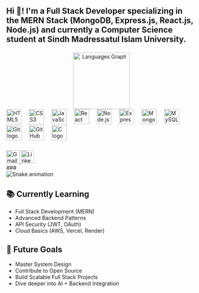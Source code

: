 <h2 align="left">Hi 👋! I'm a Full Stack Developer specializing in the MERN Stack (MongoDB, Express.js, React.js, Node.js) and currently a Computer Science student at Sindh Madressatul Islam University.</h2>

###

<div align="center">
  <img src="https://github-readme-stats.vercel.app/api/top-langs?username=AbdulFatahChandio&locale=en&hide_title=false&layout=compact&card_width=320&langs_count=5&theme=dracula&hide_border=false" height="150" alt="Languages Graph"  />
</div>

<div align="left">
  <img src="https://cdn.jsdelivr.net/gh/devicons/devicon/icons/html5/html5-original.svg" height="40" alt="HTML5 logo" />
  <img width="12" />
  
  <img src="https://cdn.jsdelivr.net/gh/devicons/devicon/icons/css3/css3-original.svg" height="40" alt="CSS3 logo" />
  <img width="12" />

  <img src="https://cdn.jsdelivr.net/gh/devicons/devicon/icons/javascript/javascript-original.svg" height="40" alt="JavaScript logo" />
  <img width="12" />

  <img src="https://cdn.jsdelivr.net/gh/devicons/devicon/icons/react/react-original.svg" height="40" alt="React logo" />
  <img width="12" />

  <img src="https://cdn.jsdelivr.net/gh/devicons/devicon/icons/nodejs/nodejs-original.svg" height="40" alt="Node.js logo" />
  <img width="12" />

  <img src="https://cdn.jsdelivr.net/gh/devicons/devicon/icons/express/express-original.svg" height="40" alt="Express.js logo" />
  <img width="12" />

  <img src="https://cdn.jsdelivr.net/gh/devicons/devicon/icons/mongodb/mongodb-original.svg" height="40" alt="MongoDB logo" />
  <img width="12" />

  <img src="https://cdn.jsdelivr.net/gh/devicons/devicon/icons/mysql/mysql-original.svg" height="40" alt="MySQL logo" />
  <img width="12" />

  <img src="https://cdn.jsdelivr.net/gh/devicons/devicon/icons/git/git-original.svg" height="40" alt="Git logo" />
  <img width="12" />

  <img src="https://cdn.jsdelivr.net/gh/devicons/devicon/icons/github/github-original.svg" height="40" alt="GitHub logo" />
  <img width="12" />

  <img src="https://cdn.jsdelivr.net/gh/devicons/devicon/icons/c/c-original.svg" height="40" alt="C logo" />
  <img width="12" />
</div>

###

<div align="left">
  <a href="mailto:abdulfatahchandio010@gmail.com" target="_blank">
    <img src="https://img.shields.io/static/v1?message=Gmail&logo=gmail&label=&color=D14836&logoColor=white&labelColor=&style=for-the-badge" height="35" alt="Gmail Badge" />
  </a>
  <a href="https://www.linkedin.com/in/abdul-fatah-chandio-1b7112322/" target="_blank">
    <img src="https://img.shields.io/static/v1?message=LinkedIn&logo=linkedin&label=&color=0077B5&logoColor=white&labelColor=&style=for-the-badge" height="35" alt="LinkedIn Badge" />
  </a>
</div>
###

<br clear="both">

<img src="https://raw.githubusercontent.com/AbdulFatahChandio/AbdulFatahChandio/output/snake.svg" alt="Snake animation" />

###

## 📚 Currently Learning
- Full Stack Development (MERN)
- Advanced Backend Patterns
- API Security (JWT, OAuth)
- Cloud Basics (AWS, Vercel, Render)

## 🎯 Future Goals
- Master System Design
- Contribute to Open Source
- Build Scalable Full Stack Projects
- Dive deeper into AI + Backend Integration
